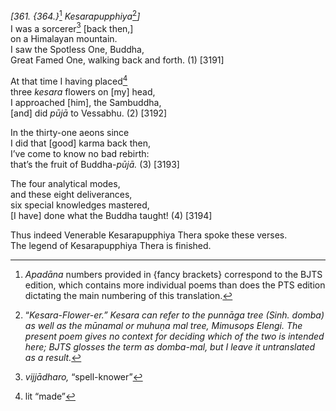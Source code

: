 *\[361. {364.}*[^1] *Kesarapupphiya*[^2]*\]*  
I was a sorcerer[^3] \[back then,\]  
on a Himalayan mountain.  
I saw the Spotless One, Buddha,  
Great Famed One, walking back and forth. (1) \[3191\]

At that time I having placed[^4]  
three *kesara* flowers on \[my\] head,  
I approached \[him\], the Sambuddha,  
\[and\] did *pūjā* to Vessabhu. (2) \[3192\]

In the thirty-one aeons since  
I did that \[good\] karma back then,  
I’ve come to know no bad rebirth:  
that’s the fruit of Buddha-*pūjā.* (3) \[3193\]

The four analytical modes,  
and these eight deliverances,  
six special knowledges mastered,  
\[I have\] done what the Buddha taught! (4) \[3194\]

Thus indeed Venerable Kesarapupphiya Thera spoke these verses.  
The legend of Kesarapupphiya Thera is finished.

[^1]: *Apadāna* numbers provided in {fancy brackets} correspond to the BJTS edition, which contains more individual poems than does the PTS edition dictating the main numbering of this translation.

[^2]: “*Kesara-*Flower-er.” *Kesara* can refer to the *punnāga* tree (Sinh. *domba*) as well as the *mūnamal* or *muhuṇa mal* tree, Mimusops Elengi. The present poem gives no context for deciding which of the two is intended here; BJTS glosses the term as *domba-mal,* but I leave it untranslated as a result*.*

[^3]: *vijjādharo,* “spell-knower”

[^4]: lit “made”

